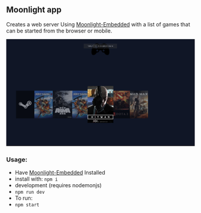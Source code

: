 <h2>Moonlight app</h2>

Creates a web server Using <a href="https://github.com/irtimmer/moonlight-embedded">Moonlight-Embedded<a/> with a list of games that can be started from the browser or mobile.


<img src="./screenshot.png" />
<h3>Usage:</h3>
<ul>
<li>Have <a href="https://github.com/irtimmer/moonlight-embedded">Moonlight-Embedded<a/> Installed</li>
<li>install with: <code>npm i</code> </li>
<li>development (requires nodemonjs)</li>
<li><code>npm run dev</code></li>
<li>To run:</li>
<li><code>npm start</code></li>
</ul>









